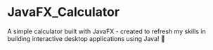 # JavaFX_Calculator
A simple calculator built with JavaFX - created to refresh my skills in building interactive desktop applications using Java! 🧮
